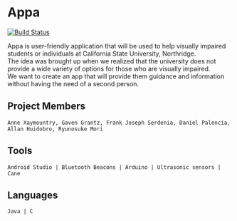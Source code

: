 # Appa
[![Build Status](https://travis-ci.com/frankmaayn/senior-design.svg?token=qcVUZ7MUhSkT9NeHUPzY&branch=master)](https://travis-ci.com/frankmaayn/senior-design)

Appa is user-friendly application that will be used to help visually impaired students or individuals at California State University, Northridge. <br />
The idea was brought up when we realized that the university does not provide a wide variety of options for those who are visually impaired. <br />
We want to create an app that will provide them guidance and information without having the need of a second person. <br />

## Project Members
```
Anne Xaymountry, Gaven Grantz, Frank Joseph Serdenia, Daniel Palencia, Allan Huidobro, Ryunosuke Mori
```
## Tools
```
Android Studio | Bluetooth Beacons | Arduino | Ultrasonic sensors | Cane
```
## Languages
```
Java | C 
```

